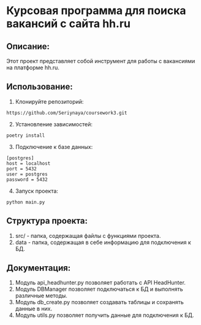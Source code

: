 # Курсовая программа для поиска вакансий с сайта hh.ru

## Описание:

Этот проект представляет собой инструмент для работы с вакансиями на платформе hh.ru.

## Использование:

1. Клонируйте репозиторий:
```
https://github.com/Seriynaya/coursework3.git
```


2. Установление зависимостей:
```
poetry install
```


3. Подключение к базе данных:
```
[postgres]
host = localhost
port = 5432
user = postgres
password = 5432
```


4. Запуск проекта:
```
python main.py
```


## Структура проекта:

1. src/ - папка, содержащая файлы с функциями проекта.
2. data - папка, содержащая в себе информацию для подключения к БД.

## Документация:

1. Модуль api_headhunter.py позволяет работать с API HeadHunter.
2. Модуль DBManager позволяет подключаться к БД и выполнять различные методы.
3. Модуль db_create.py позволяет создавать таблицы и сохранять данные в них.
4. Модуль utils.py позволяет получить данные для подключения к БД.